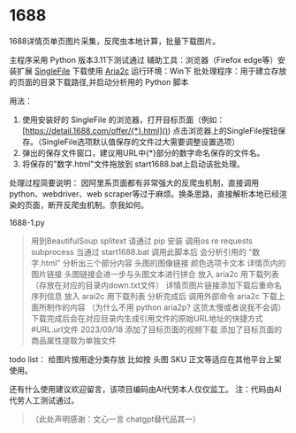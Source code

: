 # 1688
1688详情页单页图片采集，反爬虫本地计算，批量下载图片。

主程序采用 Python 版本3.11下测试通过
辅助工具：浏览器（Firefox edge等）安装扩展 [SingleFile](https://github.com/gildas-lormeau/SingleFile/releases) 下载使用 [Aria2c](https://github.com/aria2/aria2/releases)
运行环境：Win下
批处理程序：用于建立存放的页面的目录下载路径,并启动分析用的 Python 脚本

用法：
1. 使用安装好的 SingleFile 的浏览器，打开目标页面（例如：[https://detail.1688.com/offer/{*}.html]()) 点击浏览器上的SingleFile按钮保存。（SingleFile选项默认值保存的文件过大需要调整设置选项）
2. 弹出的保存文件窗口，建议用URL中{*}部分的数字命名保存的文件名。
3. 将保存的"数字.html"文件拖放到 start1688.bat上启动该批处理。

处理过程简要说明：
因阿里系页面都有非常强大的反爬虫机制，直接调用python、webdriver、web scraper等过于麻烦。换条思路，直接解析本地已经渲染的页面，断开反爬虫机制。奈我如何。

1688-1.py
> 用到BeautifulSoup splitext 请通过 pip 安装
> 调用os re requests subprocess
> 当通过 start1688.bat 调用此脚本后 会分析引用的 "数字.html" 
> 分析出三个部分内容 头图的图像链接 颜色选项卡文本 详情页内的图片链接
> 头图链接会进一步与头图文本进行拼合 放入 aria2c 用下载列表 （存放在对应的目录内down.txt文件）
> 详情页图片链接添加下载后重命名序列信息 放入 arai2c 用下载列表
> 分析完成后 调用外部命令 aria2c 下载上面所制作的内容 （为什么不用 python aria2p? 这货太慢或者说我不会调）
> 下载完成后会在对应目录内生成引用文件的原始URL地址的快捷方式 #URL.url文件
> 2023/09/18 添加了目标页面的视频下载 添加了目标页面的商品属性提取为单独文件

todo list：
给图片按用途分类存放 比如按 头图 SKU 正文等适应在其他平台上架使用。

还有什么使用建议欢迎留言，该项目编码由AI代劳本人仅仅监工。
注：代码由AI代劳人工测试通过。
>（此处声明感谢：文心一言 chatgpt替代品其一）
